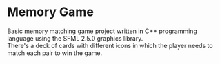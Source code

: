# Memory Game
Basic memory matching game project written in C++ programming language using the SFML 2.5.0 graphics library.
<br />There's a deck of cards with different icons in which the player needs to match each pair to win the game.
